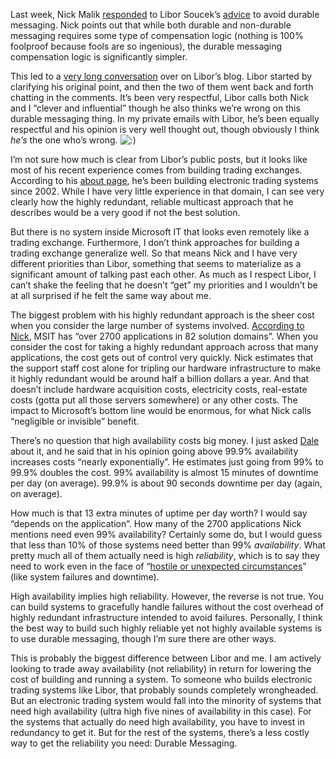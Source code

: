 Last week, Nick Malik
[responded](http://blogs.msdn.com/nickmalik/archive/2007/07/19/is-durability-in-messaging-bad-libor-thinks-so.aspx)
to Libor Soucek’s
[advice](http://lsblog.wordpress.com/2007/07/05/avoid-durable-messages-in-enterprise-services/)
to avoid durable messaging. Nick points out that while both durable and
non-durable messaging requires some type of compensation logic (nothing
is 100% foolproof because fools are so ingenious), the durable messaging
compensation logic is significantly simpler.

This led to a [very long
conversation](http://lsblog.wordpress.com/2007/07/21/durable-messages-still-losing-over-redundancy-and-eda/)
over on Libor’s blog. Libor started by clarifying his original point,
and then the two of them went back and forth chatting in the comments.
It’s been very respectful, Libor calls both Nick and I “clever and
influential” though he also thinks we’re wrong on this durable messaging
thing. In my private emails with Libor, he’s been equally respectful and
his opinion is very well thought out, though obviously I think *he’s*
the one who’s wrong.
![:)](http://devhawk.net/wp-includes/images/smilies/icon_smile.gif)

I’m not sure how much is clear from Libor’s public posts, but it looks
like most of his recent experience comes from building trading
exchanges. According to his [about
page](http://lsblog.wordpress.com/about/), he’s been building electronic
trading systems since 2002. While I have very little experience in that
domain, I can see very clearly how the highly redundant, reliable
multicast approach that he describes would be a very good if not the
best solution.

But there is no system inside Microsoft IT that looks even remotely like
a trading exchange. Furthermore, I don’t think approaches for building a
trading exchange generalize well. So that means Nick and I have very
different priorities than Libor, something that seems to materialize as
a significant amount of talking past each other. As much as I respect
Libor, I can’t shake the feeling that he doesn’t “get” my priorities and
I wouldn’t be at all surprised if he felt the same way about me.

The biggest problem with his highly redundant approach is the sheer cost
when you consider the large number of systems involved. [According to
Nick](http://lsblog.wordpress.com/2007/07/21/durable-messages-still-losing-over-redundancy-and-eda/#comment-830),
MSIT has “over 2700 applications in 82 solution domains”. When you
consider the cost for taking a highly redundant approach across that
many applications, the cost gets out of control very quickly. Nick
estimates that the support staff cost alone for tripling our hardware
infrastructure to make it highly redundant would be around half a
billion dollars a year. And that doesn’t include hardware acquisition
costs, electricity costs, real-estate costs (gotta put all those servers
somewhere) or any other costs. The impact to Microsoft’s bottom line
would be enormous, for what Nick calls “negligible or invisible”
benefit.

There’s no question that high availability costs big money. I just asked
[Dale](http://halfmybrain.spaces.live.com/) about it, and he said that
in his opinion going above 99.9% availability increases costs “nearly
exponentially”. He estimates just going from 99% to 99.9% doubles the
cost. 99% availability is almost 15 minutes of downtime per day (on
average). 99.9% is about 90 seconds downtime per day (again, on
average). 

How much is that 13 extra minutes of uptime per day worth? I would say
“depends on the application”. How many of the 2700 applications Nick
mentions need even 99% availability? Certainly some do, but I would
guess that less than 10% of those systems need better than 99%
*availability*. What pretty much all of them actually need is high
*reliability*, which is to say they need to work even in the face of
“[hostile or unexpected
circumstances](http://en.wikipedia.org/wiki/Reliability)” (like system
failures and downtime).

High availability implies high reliability. However, the reverse is not
true. You can build systems to gracefully handle failures without the
cost overhead of highly redundant infrastructure intended to avoid
failures. Personally, I think the best way to build such highly reliable
yet not highly available systems is to use durable messaging, though I’m
sure there are other ways.

This is probably the biggest difference between Libor and me. I am
actively looking to trade away availability (not reliability) in return
for lowering the cost of building and running a system. To someone who
builds electronic trading systems like Libor, that probably sounds
completely wrongheaded. But an electronic trading system would fall into
the minority of systems that need high availability (ultra high five
nines of availability in this case). For the systems that actually do
need high availability, you have to invest in redundancy to get it. But
for the rest of the systems, there’s a less costly way to get the
reliability you need: Durable Messaging.

